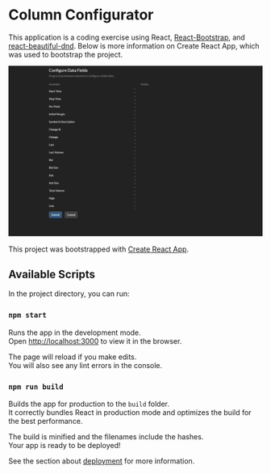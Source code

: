 # Column Configurator
This application is a coding exercise using React, [React-Bootstrap](https://react-bootstrap.github.io/), and [react-beautiful-dnd](https://github.com/atlassian/react-beautiful-dnd). Below is more information on Create React App, which was used to bootstrap the project.

![Column Configurator GIF](./public/column_configurator.gif)

This project was bootstrapped with [Create React App](https://github.com/facebook/create-react-app).

## Available Scripts

In the project directory, you can run:

### `npm start`

Runs the app in the development mode.<br>
Open [http://localhost:3000](http://localhost:3000) to view it in the browser.

The page will reload if you make edits.<br>
You will also see any lint errors in the console.

### `npm run build`

Builds the app for production to the `build` folder.<br>
It correctly bundles React in production mode and optimizes the build for the best performance.

The build is minified and the filenames include the hashes.<br>
Your app is ready to be deployed!

See the section about [deployment](https://facebook.github.io/create-react-app/docs/deployment) for more information.